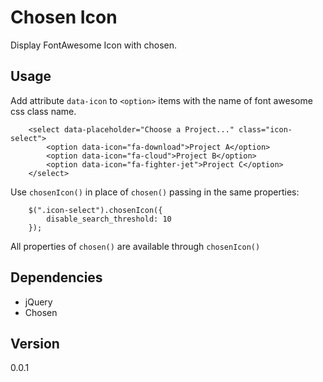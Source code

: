 Chosen Icon
=========

Display FontAwesome Icon with chosen.

Usage
-------

Add attribute ``` data-icon ``` to ```<option>``` items with the name of font awesome css class name.

```
    <select data-placeholder="Choose a Project..." class="icon-select">
        <option data-icon="fa-download">Project A</option>
        <option data-icon="fa-cloud">Project B</option>
        <option data-icon="fa-fighter-jet">Project C</option>
    </select>
```

Use ```chosenIcon()``` in place of ```chosen()``` passing in the same properties:

```
    $(".icon-select").chosenIcon({
        disable_search_threshold: 10
    });
```

All properties of ```chosen()``` are available through ```chosenIcon()```

Dependencies
---------

* jQuery
* Chosen

Version
-------
0.0.1
  
    
